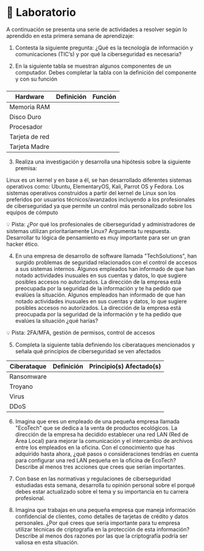 # 🔎 Laboratorio

A continuación se presenta una serie de actividades a resolver según lo aprendido en esta primera semana de aprendizaje:

1) Contesta la siguiente pregunta: ¿Qué es la tecnología de información y comunicaciones (TIC’s) y por qué la ciberseguridad es necesaria?

2) En la siguiente tabla se muestran algunos componentes de un computador. Debes completar la tabla con la definición del componente y con su función

### 

| Hardware | Definición | Función |
| --- | --- | --- |
| Memoria RAM |  |  |
| Disco Duro |  |  |
| Procesador |  |  |
| Tarjeta de red |  |  |
| Tarjeta Madre |  |  |

3) Realiza una investigación y desarrolla una hipótesis sobre la siguiente premisa:

Linux es un kernel y en base a él, se han desarrollado diferentes sistemas operativos como: Ubuntu, ElementaryOS, Kali, Parrot OS y Fedora. Los sistemas operativos construidos a partir del kernel de Linux son los preferidos por usuarios técnicos/avanzados incluyendo a los profesionales de ciberseguridad ya que permite un control más personalizado sobre los equipos de cómputo

<aside>
💡 Pista: ¿Por qué los profesionales de ciberseguridad y administradores de sistemas utilizan prioritariamente Linux? Argumenta tu respuesta. Desarrollar tu lógica de pensamiento es muy importante para ser un gran hacker ético.

</aside>

4) En una empresa de desarrollo de software llamada "TechSolutions", han surgido problemas de seguridad relacionados con el control de accesos a sus sistemas internos. Algunos empleados han informado de que han notado actividades inusuales en sus cuentas y datos, lo que sugiere posibles accesos no autorizados. La dirección de la empresa está preocupada por la seguridad de la información y te ha pedido que evalúes la situación. Algunos empleados han informado de que han notado actividades inusuales en sus cuentas y datos, lo que sugiere posibles accesos no autorizados. La dirección de la empresa está preocupada por la seguridad de la información y te ha pedido que evalúes la situación ¿qué harías?

<aside>
💡 Pista: 2FA/MFA, gestión de permisos, control de accesos

</aside>

5) Completa la siguiente tabla definiendo los ciberataques mencionados y señala qué principios de ciberseguridad se ven afectados 

| Ciberataque | Definición | Principio(s) Afectado(s) |
| --- | --- | --- |
| Ransomware |  |  |
| Troyano |  |  |
| Virus |  |  |
| DDoS |  |  |

6) Imagina que eres un empleado de una pequeña empresa llamada "EcoTech" que se dedica a la venta de productos ecológicos. La dirección de la empresa ha decidido establecer una red LAN (Red de Área Local) para mejorar la comunicación y el intercambio de archivos entre los empleados en la oficina. Con el conocimiento que has adquirido hasta ahora, ¿qué pasos o consideraciones tendrías en cuenta para configurar una red LAN pequeña en la oficina de EcoTech? Describe al menos tres acciones que crees que serían importantes.

7) Con base en las normativas y regulaciones de ciberseguridad estudiadas esta semana, desarrolla tu opinión personal sobre el porqué debes estar actualizado sobre el tema y su importancia en tu carrera profesional.

8) Imagina que trabajas en una pequeña empresa que maneja información confidencial de clientes, como detalles de tarjetas de crédito y datos personales. ¿Por qué crees que sería importante para tu empresa utilizar técnicas de criptografía en la protección de esta información? Describe al menos dos razones por las que la criptografía podría ser valiosa en esta situación.